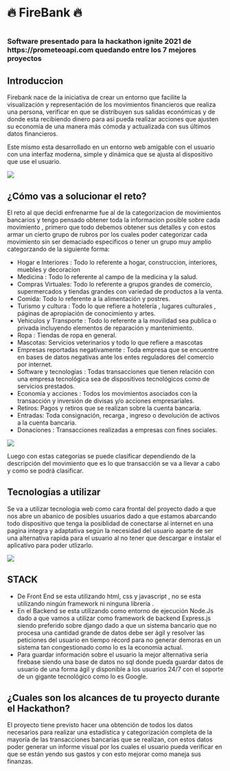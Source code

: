 <h1>🔥 FireBank 🔥<h1>
<h3>Software presentado para la hackathon ignite 2021 de https://prometeoapi.com quedando entre los 7 mejores proyectos</h3>
<h2> Introduccion </h2>
<p> Firebank nace de la iniciativa de crear un entorno que facilite la visualización y representación de los movimientos financieros que realiza una persona, verificar en que se distribuyen sus salidas económicas y de donde esta recibiendo dinero para así pueda realizar acciones que ajusten su economía de una manera más cómoda y actualizada con sus últimos datos financieros.

Este mismo esta desarrollado en un entorno web amigable con el usuario con una interfaz moderna, simple y dinámica que se ajusta al dispositivo que use el usuario.

 </p>
 <img src="https://cdn.discordapp.com/attachments/831898602824794183/912723320519131176/Hackathon_Santiago_Valderrama_html_a8328d00.png">
 <h2>¿Cómo vas a solucionar el reto?</h2>
 <p>El reto al que decidi enfrenarme fue al de la categorizacion de movimientos bancarios y tengo pensado obtener toda la informacion posible sobre cada movimiento , primero que todo debemos obtener sus detalles y con estos armar un cierto grupo de rubros por los cuales poder categorizar cada movimiento sin ser demaciado especificos o tener un grupo muy amplio categorzando de la siguiente forma:</p>
<ul>
    <li>Hogar e Interiores : Todo lo referente a hogar, construccion, interiores, muebles y decoracion</li>
    <li>Medicina : Todo lo referente al campo de la medicina y la salud.</li>
    <li>Compras Virtuales: Todo lo referente a grupos grandes de comercio, supermercados y tiendas grandes con variedad de productos a la venta.</li>
    <li>Comida: Todo lo referente a la alimentación y postres.</li>
    <li>Turismo y cultura : Todo lo que refiere a hotelería , lugares culturales , páginas de apropiación de conocimiento y artes.</li>
    <li>Vehiculos y Transporte : Todo lo referente a la movilidad sea publica o privada incluyendo elementos de reparación y mantenimiento.</li>
    <li>Ropa : Tiendas de ropa en general.</li>
    <li>Mascotas: Servicios veterinarios y todo lo que refiere a mascotas</li>
    <li>Empresas reportadas negativamente : Toda empresa que se encuentre en bases de datos negativas ante los entes reguladores del comercio por internet.</li>
    <li>Software y tecnologías : Todas transacciones que tienen relación con una empresa tecnológica sea de dispositivos tecnológicos como de servicios prestados.</li>
    <li>Economía y acciones : Todos los movimientos asociados con la transacción y inversión de divisas y/o acciones empresariales.</li>
    <li>Retiros: Pagos y retiros que se realizan sobre la cuenta bancaria.</li>
    <li>Entradas: Toda consignación, recarga , ingreso o devolución de activos a la cuenta bancaria.</li>
    <li>Donaciones : Transacciones realizadas a empresas con fines sociales.</li>
</ul>
 <img src="https://media.discordapp.net/attachments/831898602824794183/912724629611765790/unknown.png">

<p>Luego con estas categorías se puede clasificar dependiendo de la descripción del movimiento que es lo que transacción se va a llevar a cabo y como se podrá clasificar.</p>
<h2>Tecnologías a utilizar</h2>
<p>Se va a utilizar tecnologia web como cara frontal del proyecto dado a que nos abre un abanico de posibles usuarios dado a que estamos abarcando todo dispositivo que tenga la posiblidad de conectarse al internet en una pagina integra y adaptativa según la necesidad del usuario aparte de ser una alternativa rapida para el usuario al no tener que descargar e instalar el aplicativo para poder utlizarlo.</p>
 <img src="https://cdn.discordapp.com/attachments/831898602824794183/912724275599904778/unknown.png">

<h2>STACK</h2>
<ul>
<li>De Front End se esta utilizando html, css y javascript , no se esta utilizando ningún framework ni ninguna librería .</li>
<li>En el Backend se esta utilizando como entorno de ejecución Node.Js dado a que vamos a utilizar como framework de backend Express.js siendo preferido sobre django dado a que un sistema bancario que no procesa una cantidad grande de datos debe ser ágil y resolver las peticiones del usuario en tiempo récord para no generar demoras en un sistema tan congestionado como lo es la economía actual.</li>
<li>Para guardar información sobre el usuario la mejor alternativa seria firebase siendo una base de datos no sql donde pueda guardar datos de usuario de una forma ágil y disponible a los usuarios 24/7 con el soporte de un gigante tecnológico como lo es Google.</li>
</ul>
<h2>¿Cuales son los alcances de tu proyecto durante el Hackathon?</h2>
<p>El proyecto tiene previsto hacer una obtención de todos los datos necesarios para realizar una estadística y categorización completa de la mayoría de las transacciones bancarias que se realizan, con estos datos poder generar un informe visual por los cuales el usuario pueda verificar en que se están yendo sus gastos y con esto mejorar como maneja sus finanzas.</p>
